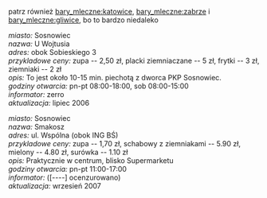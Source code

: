 patrz również [bary_mleczne:katowice](bary_mleczne/katowice), [bary_mleczne:zabrze](bary_mleczne/zabrze) i [bary_mleczne:gliwice](bary_mleczne/gliwice), bo to bardzo niedaleko

*miasto:*  Sosnowiec    <br/>
*nazwa:*  U Wojtusia   <br/>
*adres:*  obok Sobieskiego 3   <br/>
*przykladowe ceny:*  zupa -- 2,50 zł, placki ziemniaczane -- 5 zł, frytki -- 3 zł, ziemniaki -- 2 zł <br/>
*opis:*  To jest około 10-15 min. piechotą z dworca PKP Sosnowiec.  <br/>
*godziny otwarcia:*  pn-pt 08:00-18:00, sob 08:00-15:00  <br/>
*informator:*  zerro   <br/>
*aktualizacja:*  lipiec 2006   <br/>

*miasto:*  Sosnowiec    <br/>
*nazwa:*  Smakosz   <br/>
*adres:*  ul. Wspólna (obok ING BŚ)   <br/>
*przykladowe ceny:*  zupa -- 1,70 zł, schabowy z ziemniakami -- 5.90 zł, mielony -- 4.80 zł, surówka -- 1.10 zł <br/>
*opis:*  Praktycznie w centrum, blisko Supermarketu  <br/>
*godziny otwarcia:*  pn-pt 11:00-17:00<br/>
*informator:*  ([----] ocenzurowano)   <br/>
*aktualizacja:*  wrzesień 2007   <br/>
